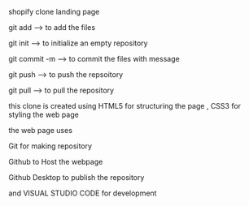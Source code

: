 shopify clone landing page 

git add --> to add the files

git init --> to initialize an empty repository

git commit -m --> to commit the files with message

git push --> to push the repsoitory 

git pull -->  to pull the repository 


this clone is created using HTML5 for structuring the page , CSS3 for styling the web page 

the web page uses 

Git for making repository 

Github to Host the webpage

Github Desktop to publish the repository 

and VISUAL STUDIO CODE for development
